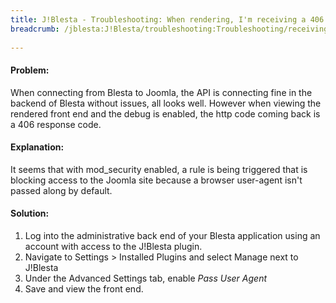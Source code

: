 ```yaml
---
title: J!Blesta - Troubleshooting: When rendering, I'm receiving a 406 error from the Blesta API
breadcrumb: /jblesta:J!Blesta/troubleshooting:Troubleshooting/receiving406:When rendering, I'm receiving a 406 error from the Blesta API/
 
---
```


#### Problem:

When connecting from Blesta to Joomla, the API is connecting fine in the backend of Blesta without issues, all looks well.  However when viewing the rendered front end and the debug is enabled, the http code coming back is a 406 response code.

#### Explanation:

It seems that with mod_security enabled, a rule is being triggered that is blocking access to the Joomla site because a browser user-agent isn't passed along by default.

#### Solution:

1. Log into the administrative back end of your Blesta application using an account with access to the J!Blesta plugin.
2. Navigate to Settings > Installed Plugins and select Manage next to J!Blesta
3. Under the Advanced Settings tab, enable *Pass User Agent*
4. Save and view the front end.
